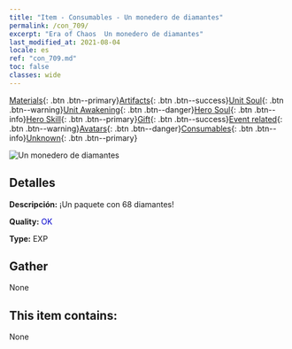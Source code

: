 ```yaml
---
title: "Item - Consumables - Un monedero de diamantes"
permalink: /con_709/
excerpt: "Era of Chaos  Un monedero de diamantes"
last_modified_at: 2021-08-04
locale: es
ref: "con_709.md"
toc: false
classes: wide
---
```

 [Materials](/ItemsES/){: .btn .btn--primary}[Artifacts](/ItemsES/Artifacts/){: .btn .btn--success}[Unit Soul](/ItemsES/UnitSoul/){: .btn .btn--warning}[Unit Awakening](/ItemsES/UnitAwakening/){: .btn .btn--danger}[Hero Soul](/ItemsES/HeroSoul/){: .btn .btn--info}[Hero Skill](/ItemsES/HeroSkill/){: .btn .btn--primary}[Gift](/ItemsES/Gift/){: .btn .btn--success}[Event related](/ItemsES/Events/){: .btn .btn--warning}[Avatars](/ItemsES/Avatars/){: .btn .btn--danger}[Consumables](/ItemsES/Consumables/){: .btn .btn--info}[Unknown](/ItemsES/Unknown/){: .btn .btn--primary}

 ![Un monedero de diamantes](/images/t/i_508.png)

## Detalles
 **Descripción:** ¡Un paquete con 68 diamantes!

 **Quality:** <span style="color: #0000CD">OK</span>

 **Type:** EXP

## Gather

  None

## This item contains:

  None

